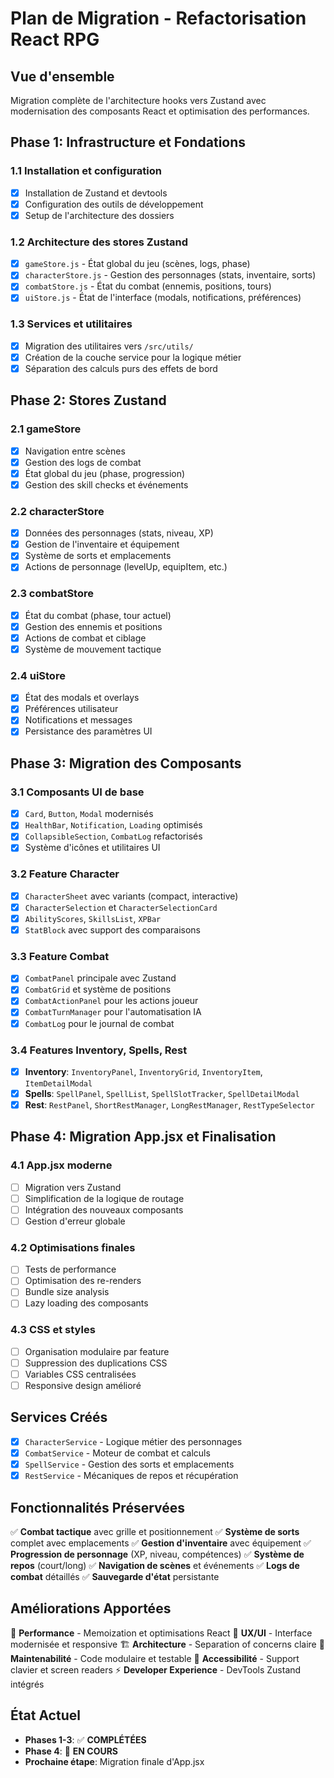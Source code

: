 # Plan de Migration - Refactorisation React RPG

## Vue d'ensemble
Migration complète de l'architecture hooks vers Zustand avec modernisation des composants React et optimisation des performances.

## Phase 1: Infrastructure et Fondations
### 1.1 Installation et configuration
- [x] Installation de Zustand et devtools
- [x] Configuration des outils de développement
- [x] Setup de l'architecture des dossiers

### 1.2 Architecture des stores Zustand
- [x] `gameStore.js` - État global du jeu (scènes, logs, phase)
- [x] `characterStore.js` - Gestion des personnages (stats, inventaire, sorts)
- [x] `combatStore.js` - État du combat (ennemis, positions, tours)
- [x] `uiStore.js` - État de l'interface (modals, notifications, préférences)

### 1.3 Services et utilitaires
- [x] Migration des utilitaires vers `/src/utils/`
- [x] Création de la couche service pour la logique métier
- [x] Séparation des calculs purs des effets de bord

## Phase 2: Stores Zustand
### 2.1 gameStore
- [x] Navigation entre scènes
- [x] Gestion des logs de combat
- [x] État global du jeu (phase, progression)
- [x] Gestion des skill checks et événements

### 2.2 characterStore
- [x] Données des personnages (stats, niveau, XP)
- [x] Gestion de l'inventaire et équipement
- [x] Système de sorts et emplacements
- [x] Actions de personnage (levelUp, equipItem, etc.)

### 2.3 combatStore
- [x] État du combat (phase, tour actuel)
- [x] Gestion des ennemis et positions
- [x] Actions de combat et ciblage
- [x] Système de mouvement tactique

### 2.4 uiStore
- [x] État des modals et overlays
- [x] Préférences utilisateur
- [x] Notifications et messages
- [x] Persistance des paramètres UI

## Phase 3: Migration des Composants
### 3.1 Composants UI de base
- [x] `Card`, `Button`, `Modal` modernisés
- [x] `HealthBar`, `Notification`, `Loading` optimisés
- [x] `CollapsibleSection`, `CombatLog` refactorisés
- [x] Système d'icônes et utilitaires UI

### 3.2 Feature Character
- [x] `CharacterSheet` avec variants (compact, interactive)
- [x] `CharacterSelection` et `CharacterSelectionCard`
- [x] `AbilityScores`, `SkillsList`, `XPBar`
- [x] `StatBlock` avec support des comparaisons

### 3.3 Feature Combat
- [x] `CombatPanel` principale avec Zustand
- [x] `CombatGrid` et système de positions
- [x] `CombatActionPanel` pour les actions joueur
- [x] `CombatTurnManager` pour l'automatisation IA
- [x] `CombatLog` pour le journal de combat

### 3.4 Features Inventory, Spells, Rest
- [x] **Inventory**: `InventoryPanel`, `InventoryGrid`, `InventoryItem`, `ItemDetailModal`
- [x] **Spells**: `SpellPanel`, `SpellList`, `SpellSlotTracker`, `SpellDetailModal`
- [x] **Rest**: `RestPanel`, `ShortRestManager`, `LongRestManager`, `RestTypeSelector`

## Phase 4: Migration App.jsx et Finalisation
### 4.1 App.jsx moderne
- [ ] Migration vers Zustand
- [ ] Simplification de la logique de routage
- [ ] Intégration des nouveaux composants
- [ ] Gestion d'erreur globale

### 4.2 Optimisations finales
- [ ] Tests de performance
- [ ] Optimisation des re-renders
- [ ] Bundle size analysis
- [ ] Lazy loading des composants

### 4.3 CSS et styles
- [ ] Organisation modulaire par feature
- [ ] Suppression des duplications CSS
- [ ] Variables CSS centralisées
- [ ] Responsive design amélioré

## Services Créés
- [x] `CharacterService` - Logique métier des personnages
- [x] `CombatService` - Moteur de combat et calculs
- [x] `SpellService` - Gestion des sorts et emplacements
- [x] `RestService` - Mécaniques de repos et récupération

## Fonctionnalités Préservées
✅ **Combat tactique** avec grille et positionnement
✅ **Système de sorts** complet avec emplacements
✅ **Gestion d'inventaire** avec équipement
✅ **Progression de personnage** (XP, niveau, compétences)
✅ **Système de repos** (court/long)
✅ **Navigation de scènes** et événements
✅ **Logs de combat** détaillés
✅ **Sauvegarde d'état** persistante

## Améliorations Apportées
🚀 **Performance** - Memoization et optimisations React
🎨 **UX/UI** - Interface modernisée et responsive
🏗️ **Architecture** - Separation of concerns claire
🔧 **Maintenabilité** - Code modulaire et testable
📱 **Accessibilité** - Support clavier et screen readers
⚡ **Developer Experience** - DevTools Zustand intégrés

## État Actuel
- **Phases 1-3**: ✅ **COMPLÉTÉES**
- **Phase 4**: 🔄 **EN COURS**
- **Prochaine étape**: Migration finale d'App.jsx